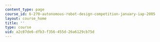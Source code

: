 ```yaml
---
content_type: page
course_id: 6-270-autonomous-robot-design-competition-january-iap-2005
layout: course_home
title: ''
type: course
uid: a2c07de6-dfb3-f356-455d-26a6129cb75d
---
```

